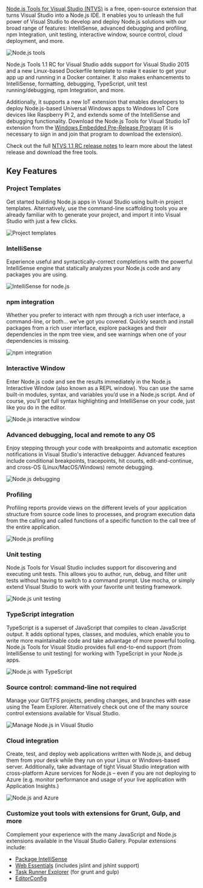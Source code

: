 <properties
    pageTitle="Node.js Tools"
    description="Node.js is a platform for building fast, scalable applications using JavaScript, which you can run on various platforms including Linux, Mac OS X, and Windows. With Node.js Tools for Visual Studio, developers can take advantage of an official Microsoft open-source extension that enables first-class Visual Studio tooling support for Node.js projects."
    slug="nodejs"
    order="700"    
    keywords="visual studio, vs2015, vs, visualstudio, cross-platform, server, linux, windows, languages, node, node.js"
/>



[Node.js Tools for Visual Studio (NTVS)](http://aka.ms/ntvslatest) is a free, open-source extension that turns Visual Studio into a Node.js IDE. It enables you to unleash the full power of Visual Studio to develop and deploy Node.js solutions with our broad range of features: IntelliSense, advanced debugging and profiling, npm Integration, unit testing, interactive window, source control, cloud deployment, and more.

![Node.js tools](_assets/node-12.jpg)

Node.js Tools 1.1 RC for Visual Studio adds support for Visual Studio 2015 and a new Linux-based Dockerfile template to make it easier to get your app up and running in a Docker container. It also makes enhancements to IntelliSense, formatting, debugging, TypeScript, unit test running/debugging, npm Integration, and more.

Additionally, it supports a new IoT extension that enables developers to deploy Node.js-based Universal Windows apps to Windows IoT Core devices like Raspberry Pi 2, and extends some of the IntelliSense and debugging functionality. Download the Node.js Tools for Visual Studio IoT extension from the [Windows Embedded Pre-Release Program](https://connect.microsoft.com/windowsembeddedIoT/Downloads/) (it is necessary to sign in and join that program to download the extension).

Check out the full [NTVS 1.1 RC release notes](http://aka.ms/ntvslatest) to learn more about the latest release and download the free tools.



## Key Features

### Project Templates

Get started building Node.js apps in Visual Studio using built-in project templates. Alternatively, use the command-line scaffolding tools you are already familiar with to generate your project, and import it into Visual Studio with just a few clicks.

![Project templates](_assets/node-1.png)

### IntelliSense

Experience useful and syntactically-correct completions with the powerful IntelliSense engine that statically analyzes your Node.js code and any packages you are using.

![IntelliSense for node.js](_assets/node-2.png)

### npm integration

Whether you prefer to interact with npm through a rich user interface, a command-line, or both… we've got you covered. Quickly search and install packages from a rich user interface, explore packages and their dependencies in the npm tree view, and see warnings when one of your dependencies is missing.

![npm integration](_assets/node-3.png)

### Interactive Window

Enter Node.js code and see the results immediately in the Node.js Interactive Window (also known as a REPL window). You can use the same built-in modules, syntax, and variables you’d use in a Node.js script. And of course, you'll get full syntax highlighting and IntelliSense on your code, just like you do in the editor. 

![Node.js interactive window](_assets/node-4.png)

### Advanced debugging, local and remote to any OS

Enjoy stepping through your code with breakpoints and automatic exception notifications in Visual Studio's interactive debugger. Advanced features include conditional breakpoints, tracepoints, hit counts, edit-and-continue, and cross-OS (Linux/MacOS/Windows) remote debugging.

![Node.js debugging](_assets/node-5.png)


### Profiling

Profiling reports provide views on the different levels of your application structure from source code lines to processes, and program execution data from the calling and called functions of a specific function to the call tree of the entire application. 

![Node.js profiling](_assets/node-6.png)


### Unit testing

Node.js Tools for Visual Studio includes support for discovering and executing unit tests. This allows you to author, run, debug, and filter unit tests without having to switch to a command prompt. Use mocha, or simply extend Visual Studio to work with your favorite unit testing framework. 

![Node.js unit testing](_assets/node-7.png)


### TypeScript integration

TypeScript is a superset of JavaScript that compiles to clean JavaScript output. It adds optional types, classes, and modules, which enable you to write more maintainable code and take advantage of more powerful tooling. Node.js Tools for Visual Studio provides full end-to-end support (from IntelliSense to unit testing) for working with TypeScript in your Node.js apps.

![Node.js with TypeScript](_assets/node-8.png)

### Source control: command-line not required

Manage your Git/TFS projects, pending changes, and branches with ease using the Team Explorer. Alternatively check out one of the many source control extensions available for Visual Studio.

![Manage Node.js in Visual Studio](_assets/node-9.png)


### Cloud integration

Create, test, and deploy web applications written with Node.js, and debug them from your desk while they run on your Linux or Windows-based server. Additionally, take advantage of tight Visual Studio integration with cross-platform Azure services for Node.js – even if you are not deploying to Azure (e.g. monitor performance and usage of your live application with Application Insights.)

![Node.js and Azure](_assets/node-10.png)


### Customize yout tools with extensions for Grunt, Gulp, and more

Complement your experience with the many JavaScript and Node.js extensions available in the Visual Studio Gallery. Popular extensions include: 

- [Package IntelliSense](https://visualstudiogallery.msdn.microsoft.com/65748cdb-4087-497e-a394-2e3449c8e61e) 
- [Web Essentials](http://vswebessentials.com/) (includes jslint and jshint support)
- [Task Runner Explorer](https://visualstudiogallery.msdn.microsoft.com/8e1b4368-4afb-467a-bc13-9650572db708) (for grunt and gulp)
- [EditorConfig](https://visualstudiogallery.msdn.microsoft.com/c8bccfe2-650c-4b42-bc5c-845e21f96328) 
